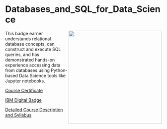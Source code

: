 # Databases_and_SQL_for_Data_Science

<p>
  <img width="300" align="right" src="https://images.youracclaim.com/size/340x340/images/594e0ab7-c864-4d9a-9987-3a903ec3f06a/Cognitive_Class_-_DB_and_SQL_for_Data_Sci.png">
</p>

This badge earner understands relational database concepts, can construct and execute SQL queries, and has demonstrated hands-on experience accessing data from databases using Python-based Data Science tools like Jupyter notebooks.

[Course Certificate](https://www.coursera.org/account/accomplishments/certificate/QK2UXKAXFJMP)

[IBM Digital Badge](https://www.youracclaim.com/badges/7d809807-293f-40db-b191-d72c68b53417)

[Detailed Course Description and Syllabus](https://www.coursera.org/learn/sql-data-science)
